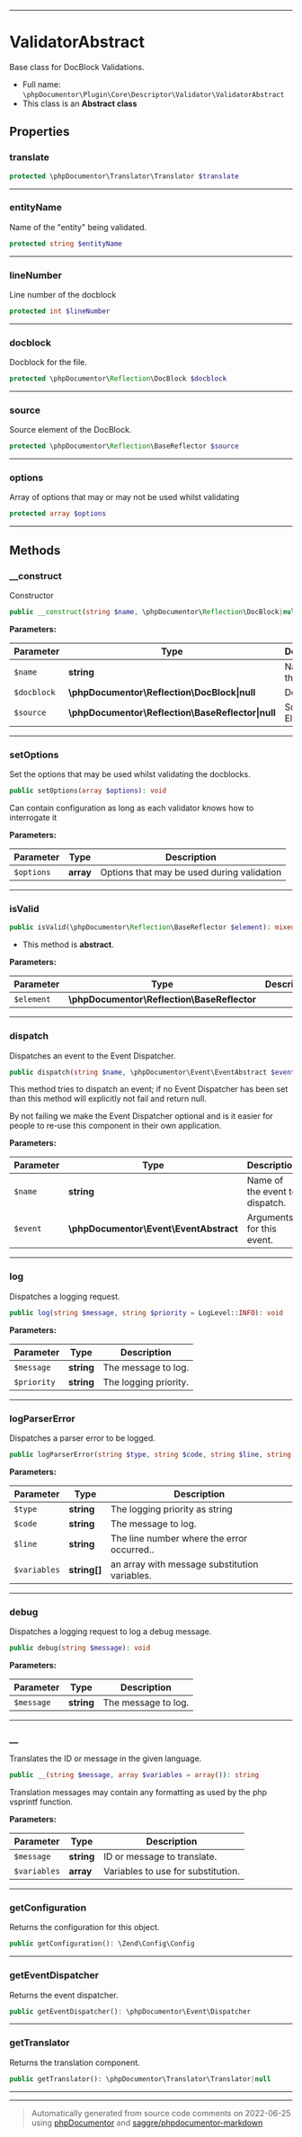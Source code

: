 ***

# ValidatorAbstract

Base class for DocBlock Validations.



* Full name: `\phpDocumentor\Plugin\Core\Descriptor\Validator\ValidatorAbstract`
* This class is an **Abstract class**



## Properties


### translate



```php
protected \phpDocumentor\Translator\Translator $translate
```






***

### entityName

Name of the "entity" being validated.

```php
protected string $entityName
```






***

### lineNumber

Line number of the docblock

```php
protected int $lineNumber
```






***

### docblock

Docblock for the file.

```php
protected \phpDocumentor\Reflection\DocBlock $docblock
```






***

### source

Source element of the DocBlock.

```php
protected \phpDocumentor\Reflection\BaseReflector $source
```






***

### options

Array of options that may or may not be used whilst validating

```php
protected array $options
```






***

## Methods


### __construct

Constructor

```php
public __construct(string $name, \phpDocumentor\Reflection\DocBlock|null $docblock = null, \phpDocumentor\Reflection\BaseReflector|null $source = null): mixed
```








**Parameters:**

| Parameter | Type | Description |
|-----------|------|-------------|
| `$name` | **string** | Name of the &quot;entity&quot; |
| `$docblock` | **\phpDocumentor\Reflection\DocBlock&#124;null** | Docblock |
| `$source` | **\phpDocumentor\Reflection\BaseReflector&#124;null** | Source Element. |




***

### setOptions

Set the options that may be used whilst validating the docblocks.

```php
public setOptions(array $options): void
```

Can contain configuration as long as each validator knows how to
interrogate it






**Parameters:**

| Parameter | Type | Description |
|-----------|------|-------------|
| `$options` | **array** | Options that may be used during validation |




***

### isValid



```php
public isValid(\phpDocumentor\Reflection\BaseReflector $element): mixed
```




* This method is **abstract**.



**Parameters:**

| Parameter | Type | Description |
|-----------|------|-------------|
| `$element` | **\phpDocumentor\Reflection\BaseReflector** |  |




***

### dispatch

Dispatches an event to the Event Dispatcher.

```php
public dispatch(string $name, \phpDocumentor\Event\EventAbstract $event): void
```

This method tries to dispatch an event; if no Event Dispatcher has been
set than this method will explicitly not fail and return null.

By not failing we make the Event Dispatcher optional and is it easier
for people to re-use this component in their own application.






**Parameters:**

| Parameter | Type | Description |
|-----------|------|-------------|
| `$name` | **string** | Name of the event to dispatch. |
| `$event` | **\phpDocumentor\Event\EventAbstract** | Arguments for this event. |




***

### log

Dispatches a logging request.

```php
public log(string $message, string $priority = LogLevel::INFO): void
```








**Parameters:**

| Parameter | Type | Description |
|-----------|------|-------------|
| `$message` | **string** | The message to log. |
| `$priority` | **string** | The logging priority. |




***

### logParserError

Dispatches a parser error to be logged.

```php
public logParserError(string $type, string $code, string $line, string[] $variables = array()): void
```








**Parameters:**

| Parameter | Type | Description |
|-----------|------|-------------|
| `$type` | **string** | The logging priority as string |
| `$code` | **string** | The message to log. |
| `$line` | **string** | The line number where the error occurred.. |
| `$variables` | **string[]** | an array with message substitution variables. |




***

### debug

Dispatches a logging request to log a debug message.

```php
public debug(string $message): void
```








**Parameters:**

| Parameter | Type | Description |
|-----------|------|-------------|
| `$message` | **string** | The message to log. |




***

### __

Translates the ID or message in the given language.

```php
public __(string $message, array $variables = array()): string
```

Translation messages may contain any formatting as used by the php
vsprintf function.






**Parameters:**

| Parameter | Type | Description |
|-----------|------|-------------|
| `$message` | **string** | ID or message to translate. |
| `$variables` | **array** | Variables to use for substitution. |




***

### getConfiguration

Returns the configuration for this object.

```php
public getConfiguration(): \Zend\Config\Config
```











***

### getEventDispatcher

Returns the event dispatcher.

```php
public getEventDispatcher(): \phpDocumentor\Event\Dispatcher
```











***

### getTranslator

Returns the translation component.

```php
public getTranslator(): \phpDocumentor\Translator\Translator|null
```











***


***
> Automatically generated from source code comments on 2022-06-25 using [phpDocumentor](http://www.phpdoc.org/) and [saggre/phpdocumentor-markdown](https://github.com/Saggre/phpDocumentor-markdown)
